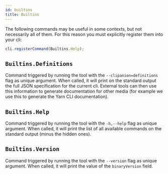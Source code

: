 ```yaml
---
id: builtins
title: Builtins
---
```


The following commands may be useful in some contexts, but not necessarily all of them. For this reason you must explicitly register them into your cli:

```ts
cli.registerCommand(Builtins.Help);
```

## `Builtins.Definitions`

Command triggered by running the tool with the `--clipanion=definitions` flag as unique argument. When called, it will print on the standard output the full JSON specification for the current cli. External tools can then use this information to generate documentation for other media (for example we use this to generate the Yarn CLI documentation).

## `Builtins.Help`

Command triggered by running the tool with the `-h,--help` flag as unique argument. When called, it will print the list of all available commands on the standard output (minus the hidden ones).

## `Builtins.Version`

Command triggered by running the tool with the `--version` flag as unique argument. When called, it will print the value of the `binaryVersion` field.